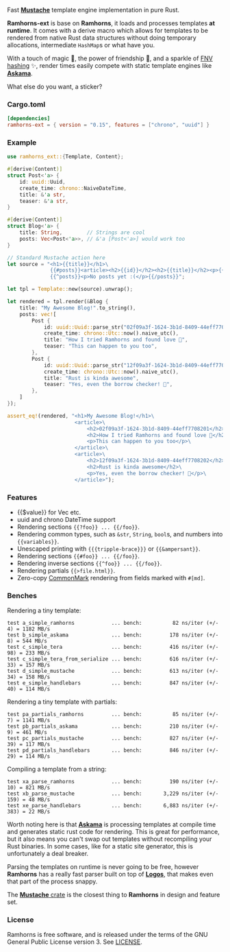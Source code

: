 Fast [**Mustache**](https://mustache.github.io/) template engine implementation
in pure Rust.

**Ramhorns-ext** is base on **Ramhorns**, it loads and processes templates **at runtime**. It comes with a derive macro
which allows for templates to be rendered from native Rust data structures without doing
temporary allocations, intermediate `HashMap`s or what have you.

With a touch of magic 🎩, the power of friendship 🥂, and a sparkle of
[FNV hashing](https://en.wikipedia.org/wiki/Fowler%E2%80%93Noll%E2%80%93Vo_hash_function)
✨, render times easily compete with static template engines like
[**Askama**](https://github.com/djc/askama).

What else do you want, a sticker?

### Cargo.toml

```toml
[dependencies]
ramhorns-ext = { version = "0.15", features = ["chrono", "uuid"] }
```

### Example

```rust
use ramhorns_ext::{Template, Content};

#[derive(Content)]
struct Post<'a> {
    id: uuid::Uuid,
    create_time: chrono::NaiveDateTime,
    title: &'a str,
    teaser: &'a str,
}

#[derive(Content)]
struct Blog<'a> {
    title: String,        // Strings are cool
    posts: Vec<Post<'a>>, // &'a [Post<'a>] would work too
}

// Standard Mustache action here
let source = "<h1>{{title}}</h1>\
              {{#posts}}<article><h2>{{id}}</h2><h2>{{title}}</h2><p>{{teaser}}</p></article>{{/posts}}\
              {{^posts}}<p>No posts yet :(</p>{{/posts}}";

let tpl = Template::new(source).unwrap();

let rendered = tpl.render(&Blog {
    title: "My Awesome Blog!".to_string(),
    posts: vec![
        Post {
            id: uuid::Uuid::parse_str("02f09a3f-1624-3b1d-8409-44eff7708201").unwrap(),
            create_time: chrono::Utc::now().naive_utc(),
            title: "How I tried Ramhorns and found love 💖",
            teaser: "This can happen to you too",
        },
        Post {
            id: uuid::Uuid::parse_str("12f09a3f-1624-3b1d-8409-44eff7708202").unwrap(),
            create_time: chrono::Utc::now().naive_utc(),
            title: "Rust is kinda awesome",
            teaser: "Yes, even the borrow checker! 🦀",
        },
    ]
});

assert_eq!(rendered, "<h1>My Awesome Blog!</h1>\
                      <article>\
                          <h2>02f09a3f-1624-3b1d-8409-44eff7708201</h2>\
                          <h2>How I tried Ramhorns and found love 💖</h2>\
                          <p>This can happen to you too</p>\
                      </article>\
                      <article>\
                          <h2>12f09a3f-1624-3b1d-8409-44eff7708202</h2>\
                          <h2>Rust is kinda awesome</h2>\
                          <p>Yes, even the borrow checker! 🦀</p>\
                      </article>");
```

### Features

+ {{$value}} for Vec<T> etc.
+ uuid and chrono DateTime support
+ Rendering sections `{{?foo}} ... {{/foo}}`.
+ Rendering common types, such as `&str`, `String`, `bool`s, and numbers into `{{variables}}`.
+ Unescaped printing with `{{{tripple-brace}}}` or `{{&ampersant}}`.
+ Rendering sections `{{#foo}} ... {{/foo}}`.
+ Rendering inverse sections `{{^foo}} ... {{/foo}}`.
+ Rendering partials `{{>file.html}}`.
+ Zero-copy [CommonMark](https://commonmark.org/) rendering from fields marked with `#[md]`.

### Benches

Rendering a tiny template:
```
test a_simple_ramhorns            ... bench:          82 ns/iter (+/- 4) = 1182 MB/s
test b_simple_askama              ... bench:         178 ns/iter (+/- 8) = 544 MB/s
test c_simple_tera                ... bench:         416 ns/iter (+/- 98) = 233 MB/s
test c_simple_tera_from_serialize ... bench:         616 ns/iter (+/- 33) = 157 MB/s
test d_simple_mustache            ... bench:         613 ns/iter (+/- 34) = 158 MB/s
test e_simple_handlebars          ... bench:         847 ns/iter (+/- 40) = 114 MB/s
```

Rendering a tiny template with partials:
```
test pa_partials_ramhorns         ... bench:          85 ns/iter (+/- 7) = 1141 MB/s
test pb_partials_askama           ... bench:         210 ns/iter (+/- 9) = 461 MB/s
test pc_partials_mustache         ... bench:         827 ns/iter (+/- 39) = 117 MB/s
test pd_partials_handlebars       ... bench:         846 ns/iter (+/- 29) = 114 MB/s
```

Compiling a template from a string:
```
test xa_parse_ramhorns            ... bench:         190 ns/iter (+/- 10) = 821 MB/s
test xb_parse_mustache            ... bench:       3,229 ns/iter (+/- 159) = 48 MB/s
test xe_parse_handlebars          ... bench:       6,883 ns/iter (+/- 383) = 22 MB/s
```

Worth noting here is that [**Askama**](https://github.com/djc/askama) is processing
templates at compile time and generates static rust code for rendering. This is great
for performance, but it also means you can't swap out templates without recompiling
your Rust binaries. In some cases, like for a static site generator, this is
unfortunately a deal breaker.

Parsing the templates on runtime is never going to be free, however **Ramhorns** has
a really fast parser built on top of [**Logos**](https://github.com/maciejhirsz/logos),
that makes even that part of the process snappy.

The [**Mustache** crate](https://github.com/nickel-org/rust-mustache) is the closest
thing to **Ramhorns** in design and feature set.

### License

Ramhorns is free software, and is released under the terms of the GNU General Public
License version 3. See [LICENSE](LICENSE).
